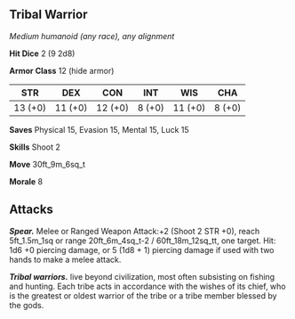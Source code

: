 ## Tribal Warrior

*Medium humanoid (any race), any alignment*

**Hit Dice** 2 (9 2d8)

**Armor Class** 12 (hide armor)

| STR     | DEX     | CON     | INT     | WIS     | CHA     |
|---------|---------|---------|---------|---------|---------|
| 13 (+0) | 11 (+0) | 12 (+0) |  8 (+0) | 11 (+0) |  8 (+0) |

**Saves** Physical 15, Evasion 15, Mental 15, Luck 15

**Skills** Shoot 2

**Move** 30ft_9m_6sq_t

**Morale** 8

## Attacks

***Spear.*** Melee or Ranged Weapon Attack:+2 (Shoot 2 STR +0), reach 5ft_1.5m_1sq or range 20ft_6m_4sq_t-2 / 60ft_18m_12sq_tt, one target. Hit: 1d6 +0 piercing damage, or 5 (1d8 + 1) piercing damage if used with two hands to make a melee attack.

***Tribal warriors.*** live beyond civilization, most often subsisting on fishing and hunting. Each tribe acts in accordance with the wishes of its chief, who is the greatest or oldest warrior of the tribe or a tribe member blessed by the gods.


